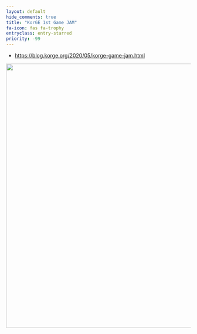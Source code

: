 ```yaml
---
layout: default
hide_comments: true
title: "KorGE 1st Game JAM"
fa-icon: fas fa-trophy 
entryclass: entry-starred
priority: -99
---
```


* <https://blog.korge.org/2020/05/korge-game-jam.html>

<a href="https://twitter.com/KorgeGameEngine/status/1267163268927406081" target="_blank">
<img src="/korge_jam/korge_game_jam.jpg" style="width:720px;" />
</a>

